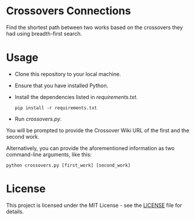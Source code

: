 # Crossovers Connections

 Find the shortest path between two works based on the crossovers they had using breadth-first search.

 # Usage

- Clone this repository to your local machine.
- Ensure that you have installed Python.
- Install the dependencies listed in *requirements.txt*.
  
  ````
  pip install -r requirements.txt
  ````
- Run *crossovers.py*.

You will be prompted to provide the Crossover Wiki URL of the first and the second work.

Alternatively, you can provide the aforementioned information as two command-line arguments, like this:

````
python crossovers.py [first_work] [second_work]
````

# License

This project is licensed under the MIT License - see the [LICENSE](https://github.com/giovanni-cutri/crossovers-connections/blob/main/LICENSE) file for details.
